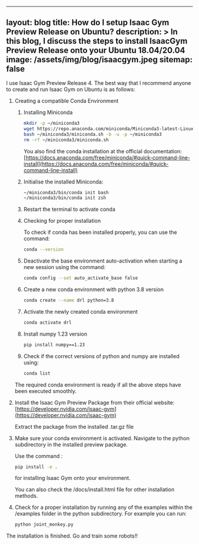 #
---
layout: blog
title:  How do I setup Isaac Gym Preview Release on Ubuntu?
description: >
  In this blog, I discuss the steps to install IsaacGym Preview Release onto your Ubuntu 18.04/20.04 
image: /assets/img/blog/isaacgym.jpeg
sitemap: false
---

I use Isaac Gym Preview Release 4. The best way that I recommend anyone to create and run Isaac Gym on Ubuntu is as follows:

1. Creating a compatible Conda Environment
    1. Installing Miniconda  
        
        ```bash
        mkdir -p ~/miniconda3
        wget https://repo.anaconda.com/miniconda/Miniconda3-latest-Linux-x86_64.sh -O ~/miniconda3/miniconda.sh
        bash ~/miniconda3/miniconda.sh -b -u -p ~/miniconda3
        rm -rf ~/miniconda3/miniconda.sh
        ```
        
        You also find the conda installation at the official documentation: [https://docs.anaconda.com/free/miniconda/#quick-command-line-install](https://docs.anaconda.com/free/miniconda/#quick-command-line-install)
        
    2. Initialise the installed Miniconda:
        
        ```bash
        ~/miniconda3/bin/conda init bash
        ~/miniconda3/bin/conda init zsh
        ```
        
    3. Restart the terminal to activate conda
    4. Checking for proper installation
        
        To check if conda has been installed properly, you can use the command:
        
        ```bash
        conda --version 
        ```
        
    5. Deactivate the base environment auto-activation when starting a new session using the command:
        
        ```bash
        conda config --set auto_activate_base false
        ```
        
    6. Create a new conda environment with python 3.8 version
        
        ```bash
        conda create --name drl python=3.8
        ```
        
    7. Activate the newly created conda environment
        
        ```bash
        conda activate drl
        ```
        
    8. Install numpy 1.23 version 
        
        ```bash
        pip install numpy==1.23
        ```
        
    9. Check if the correct versions of python and numpy are installed using:
        
        ```bash
        conda list
        ```
        
    
    The required conda environment is ready if all the above steps have been executed smoothly.
    
2. Install the Isaac Gym Preview Package from their official website: [https://developer.nvidia.com/isaac-gym](https://developer.nvidia.com/isaac-gym)
    
    Extract the package from the installed .tar.gz file
    

1. Make sure your conda environment is activated. Navigate to the python subdirectory in the installed preview package.
    
    Use the command :
    
    ```bash
    pip install -e .
    ```
    
    for installing Isaac Gym onto your environment. 
    
    You can also check the /docs/install.html file for other installation methods.
    
2. Check for a proper installation by running any of the examples within the /examples folder in the python subdirectory. For example you can run:
    
    ```bash
    python joint_monkey.py
    ```
    

The installation is finished. Go and train some robots!!
